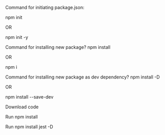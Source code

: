 Command for initiating package.json:

npm init 

OR

npm init -y

Command for installing new package?
npm install <package-name>

OR

npm i <package-name>

Command for installing new package as dev dependency?
npm install <package-name> -D

OR

npm install --save-dev <package-name>


Download code

Run npm install

Run npm install jest -D
